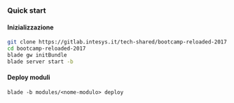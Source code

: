 ### Quick start

#### Inizializzazione
```bash
git clone https://gitlab.intesys.it/tech-shared/bootcamp-reloaded-2017
cd bootcamp-reloaded-2017
blade gw initBundle
blade server start -b
```

#### Deploy moduli
```
blade -b modules/<nome-modulo> deploy
```